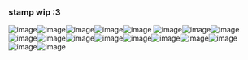 ### stamp wip :3 
![image](https://github.com/anasuinarciso/anasuinarciso/assets/139638467/9cd54341-67e0-478b-89b9-a287fc51e369)![image](https://github.com/anasuinarciso/anasuinarciso/assets/139638467/2c045f03-24bc-450a-9df5-92a9017e4fad)![image](https://github.com/anasuinarciso/anasuinarciso/assets/139638467/21cad70a-b9c8-438d-b3ce-094abbe049ef)![image](https://github.com/anasuinarciso/anasuinarciso/assets/139638467/6c408f43-722a-4525-904e-39756ac824f7)![image](https://github.com/anasuinarciso/anasuinarciso/assets/139638467/35d0c96c-42fa-40cf-a288-dada5392afa7)
![image](https://github.com/anasuinarciso/anasuinarciso/assets/139638467/8ba48ae4-6ec4-4135-8d3e-a8f03415320f)![image](https://github.com/anasuinarciso/anasuinarciso/assets/139638467/866cbe45-bbac-473a-9475-70cc9e7f7afe)![image](https://github.com/anasuinarciso/anasuinarciso/assets/139638467/6da343a8-7e25-4bea-843d-27f328523fff)
![image](https://github.com/anasuinarciso/anasuinarciso/assets/139638467/1ba8c095-b98b-4e94-8daa-d3e0e121e076)![image](https://github.com/anasuinarciso/anasuinarciso/assets/139638467/f1ddfc9f-7be5-4b3e-9cc5-d4f14b7b76bd)![image](https://github.com/anasuinarciso/anasuinarciso/assets/139638467/6103fe18-41ec-4cf1-8c2a-30066a41d2e8)![image](https://github.com/anasuinarciso/anasuinarciso/assets/139638467/12d82f5a-fbfa-4120-b8cf-4d94dfc619e1)![image](https://github.com/anasuinarciso/anasuinarciso/assets/139638467/7d819d84-194d-44c0-98ac-bf73d1392b77)![image](https://github.com/anasuinarciso/anasuinarciso/assets/139638467/88746cd0-e2fd-4951-baca-184423160793)![image](https://github.com/anasuinarciso/anasuinarciso/assets/139638467/5453f33c-a41f-4313-be76-926e2ae089df)![image](https://github.com/anasuinarciso/anasuinarciso/assets/139638467/925fd0f8-3438-4d68-b852-74d12f2d6433)![image](https://github.com/anasuinarciso/anasuinarciso/assets/139638467/024e53a4-7404-45be-8715-9b7600459089)![image](https://github.com/anasuinarciso/anasuinarciso/assets/139638467/9b670ad9-2aac-43e9-a105-be82ccbf52db)


























